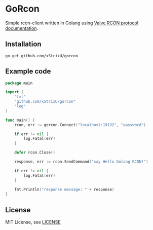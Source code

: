 # GoRcon
Simple rcon-client written in Golang using [Valve RCON protocol documentation](https://developer.valvesoftware.com/wiki/Source_RCON_Protocol).

## Installation
```text
go get github.com/xStrixU/gorcon
```

## Example code
```go
package main

import (
	"fmt"
	"github.com/xStrixU/gorcon"
	"log"
)

func main() {
	rcon, err := gorcon.Connect("localhost:19132", "password")

	if err != nil {
		log.Fatal(err)
	}

	defer rcon.Close()

	response, err := rcon.SendCommand("say Hello Golang RCON!")

	if err != nil {
		log.Fatal(err)
	}

	fmt.Println("response message: " + response)
}
```

## License
MIT License, see [LICENSE](LICENSE)